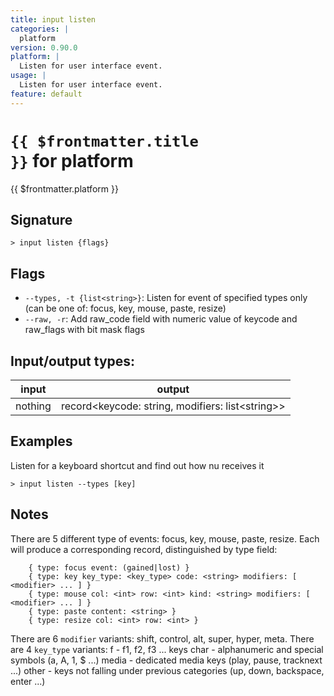 ```yaml
---
title: input listen
categories: |
  platform
version: 0.90.0
platform: |
  Listen for user interface event.
usage: |
  Listen for user interface event.
feature: default
---
```


<!-- This file is automatically generated. Please edit the command in https://github.com/nushell/nushell instead. -->

# <code>{{ $frontmatter.title }}</code> for platform

<div class='command-title'>{{ $frontmatter.platform }}</div>

## Signature

`> input listen {flags} `

## Flags

- `--types, -t {list<string>}`: Listen for event of specified types only (can be one of: focus, key, mouse, paste, resize)
- `--raw, -r`: Add raw_code field with numeric value of keycode and raw_flags with bit mask flags

## Input/output types:

| input   | output                                               |
| ------- | ---------------------------------------------------- |
| nothing | record\<keycode: string, modifiers: list\<string\>\> |

## Examples

Listen for a keyboard shortcut and find out how nu receives it

```nushell
> input listen --types [key]

```

## Notes

There are 5 different type of events: focus, key, mouse, paste, resize. Each will produce a
corresponding record, distinguished by type field:

```
    { type: focus event: (gained|lost) }
    { type: key key_type: <key_type> code: <string> modifiers: [ <modifier> ... ] }
    { type: mouse col: <int> row: <int> kind: <string> modifiers: [ <modifier> ... ] }
    { type: paste content: <string> }
    { type: resize col: <int> row: <int> }
```

There are 6 `modifier` variants: shift, control, alt, super, hyper, meta.
There are 4 `key_type` variants:
f - f1, f2, f3 ... keys
char - alphanumeric and special symbols (a, A, 1, $ ...)
media - dedicated media keys (play, pause, tracknext ...)
other - keys not falling under previous categories (up, down, backspace, enter ...)

